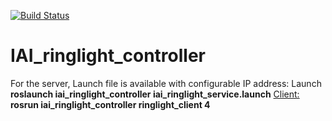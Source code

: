 [![Build Status](http://jenkins.local:8080/job/IAIringlight/badge/icon)](http://jenkins.local:8080/job/IAIringlight/)

# IAI_ringlight_controller


For the server, Launch file is available with configurable IP address:
 Launch
**roslaunch iai_ringlight_controller iai_ringlight_service.launch**
 <Client:>
**rosrun iai_ringlight_controller ringlight_client 4**
